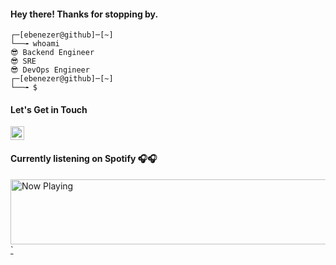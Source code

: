 #### Hey there! Thanks for stopping by.

```
┌─[ebenezer@github]─[~]
└──╼ whoami
😎 Backend Engineer
😎 SRE
😎 DevOps Engineer
┌─[ebenezer@github]─[~]
└──╼ $
```
#### Let's Get in Touch
<a href="https://twitter.com/its_foss"><img src="https://img.shields.io/badge/twitter-%231DA1F2.svg?&style=for-the-badge&logo=twitter&logoColor=white" height=22></a><br>

#### Currently listening on Spotify 🎧🎧
<a href="https://now-playing-spotify-nrffifhuf-itsfoss0.vercel.app/now-playing?open">
<img  padding-left="0px "src="https://now-playing-spotify-nrffifhuf-itsfoss0.vercel.app/now-playing" width="870" height="104" alt="Now Playing" />`
</a>
